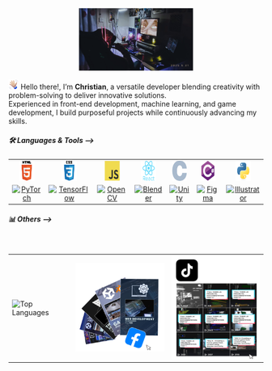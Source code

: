 


<p align="center">
  <img src="./pic1.png" alt="Setup Image" width="45%" />
</p>
<p>
<p>

   <img src="./hand.webp" alt="Wave Hello" width="20" />  Hello there!, I’m **Christian**, a versatile developer blending creativity with problem-solving to deliver innovative solutions.  
Experienced in front-end development, machine learning, and game development, I build purposeful projects while continuously advancing my skills.

</p>





<h5><strong>🛠️ Languages & Tools --> </strong></h5>

<table align="center">
  <tr>
    <td align="center">
      <a href="https://www.w3.org/html/" target="_blank" rel="noopener noreferrer">
        <img src="https://raw.githubusercontent.com/devicons/devicon/master/icons/html5/html5-original-wordmark.svg" alt="HTML5" width="30" height="40" />
      </a>
    </td>
    <td align="center">
      <a href="https://www.w3schools.com/css/" target="_blank" rel="noopener noreferrer">
        <img src="https://raw.githubusercontent.com/devicons/devicon/master/icons/css3/css3-original-wordmark.svg" alt="CSS3" width="30" height="40" />
      </a>
    </td>
    <td align="center">
      <a href="https://developer.mozilla.org/en-US/docs/Web/JavaScript" target="_blank" rel="noopener noreferrer">
        <img src="https://raw.githubusercontent.com/devicons/devicon/master/icons/javascript/javascript-original.svg" alt="JavaScript" width="30" height="40" />
      </a>
    </td>
    <td align="center">
      <a href="https://reactjs.org/" target="_blank" rel="noopener noreferrer">
        <img src="https://raw.githubusercontent.com/devicons/devicon/master/icons/react/react-original-wordmark.svg" alt="React" width="30" height="40" />
      </a>
    </td>
    <td align="center">
      <a href="https://www.cprogramming.com/" target="_blank" rel="noopener noreferrer">
        <img src="https://raw.githubusercontent.com/devicons/devicon/master/icons/c/c-original.svg" alt="C" width="30" height="40" />
      </a>
    </td>
    <td align="center">
      <a href="https://www.w3schools.com/cs/" target="_blank" rel="noopener noreferrer">
        <img src="https://raw.githubusercontent.com/devicons/devicon/master/icons/csharp/csharp-original.svg" alt="C#" width="30" height="40" />
      </a>
    </td>
    <td align="center">
      <a href="https://www.python.org" target="_blank" rel="noopener noreferrer">
        <img src="https://raw.githubusercontent.com/devicons/devicon/master/icons/python/python-original.svg" alt="Python" width="30" height="40" />
      </a>
    </td>
  </tr>
  <tr>
    <td align="center">
      <a href="https://pytorch.org/" target="_blank" rel="noopener noreferrer">
        <img src="https://www.vectorlogo.zone/logos/pytorch/pytorch-icon.svg" alt="PyTorch" width="40" height="30" />
      </a>
    </td>
    <td align="center">
      <a href="https://www.tensorflow.org" target="_blank" rel="noopener noreferrer">
        <img src="https://www.vectorlogo.zone/logos/tensorflow/tensorflow-icon.svg" alt="TensorFlow" width="30" height="40" />
      </a>
    </td>
    <td align="center">
      <a href="https://opencv.org/" target="_blank" rel="noopener noreferrer">
        <img src="https://www.vectorlogo.zone/logos/opencv/opencv-icon.svg" alt="OpenCV" width="40" height="30" />
      </a>
    </td>
    <td align="center">
      <a href="https://www.blender.org/" target="_blank" rel="noopener noreferrer">
        <img src="https://download.blender.org/branding/community/blender_community_badge_white.svg" alt="Blender" width="30" height="40" />
      </a>
    </td>
    <td align="center">
      <a href="https://unity.com/" target="_blank" rel="noopener noreferrer">
        <img src="https://www.vectorlogo.zone/logos/unity3d/unity3d-icon.svg" alt="Unity" width="30" height="30" />
      </a>
    </td>
    <td align="center">
      <a href="https://www.figma.com/" target="_blank" rel="noopener noreferrer">
        <img src="https://www.vectorlogo.zone/logos/figma/figma-icon.svg" alt="Figma" width="40" height="30" />
      </a>
    </td>
    <td align="center">
      <a href="https://www.adobe.com/in/products/illustrator.html" target="_blank" rel="noopener noreferrer">
        <img src="https://www.vectorlogo.zone/logos/adobe_illustrator/adobe_illustrator-icon.svg" alt="Illustrator" width="30" height="30" />
      </a>
    </td>
  </tr>
</table>




<h5>📊 Others --> </strong></h5>
<br>

<table align="center">
  <tr>
    <td>
      <img src="https://github-readme-stats.vercel.app/api/top-langs?username=christiannamondina&show_icons=true&theme=tokyonight&locale=en&layout=compact" alt="Top Languages" />
    </td>
    <td>
      <a href="https://www.facebook.com/parqchris/" target="_blank" rel="noopener noreferrer">
        <img src="./Doc_platform.png" alt="Documentation Platform" width="200px" />
      </a>
    </td>
    <td>
          <a href="https://www.tiktok.com/@parkqdev/" target="_blank" rel="noopener noreferrer">
        <img src="./Doc_platform1.2.png" alt="Documentation Platform" width="200px" />
      </a>
    </td>
  </tr>
</table>


